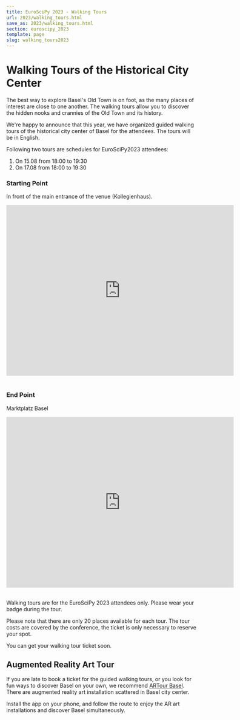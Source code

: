 ```yaml
---
title: EuroSciPy 2023 - Walking Tours
url: 2023/walking_tours.html
save_as: 2023/walking_tours.html
section: euroscipy_2023
template: page
slug: walking_tours2023
---
```

# Walking Tours of the Historical City Center

The best way to explore Basel's Old Town is on foot, as the many places of interest 
are close to one another. The walking tours allow you to discover 
the hidden nooks and crannies of the Old Town and its history. 

We're happy to announce that this year, we have organized guided walking tours of 
the historical city center of Basel for the attendees. The tours will be in English.

Following two tours are schedules for EuroSciPy2023 attendees:
1. On 15.08 from 18:00 to 19:30 
2. On 17.08 from 18:00 to 19:30    

### Starting Point

In front of the main entrance of the venue (Kollegienhaus).
<iframe src="https://www.google.com/maps/embed?pb=!1m18!1m12!1m3!1d21538.4112669867!2d7.582473723285385!3d47.561923744828356!2m3!1f0!2f0!3f0!3m2!1i1024!2i768!4f13.1!3m3!1m2!1s0x4791b9a83fffcd2f%3A0x8df7254e2bcfd88b!2sUniversit%C3%A4t%20Basel!5e0!3m2!1sen!2sch!4v1691752443829!5m2!1sen!2sch" width="600" height="450" style="border:0;" allowfullscreen="" loading="lazy" referrerpolicy="no-referrer-when-downgrade"></iframe>
&nbsp;

### End Point
Marktplatz Basel
<iframe src="https://www.google.com/maps/embed?pb=!1m18!1m12!1m3!1d2692.4899711701123!2d7.5849302774144824!3d47.55825449131329!2m3!1f0!2f0!3f0!3m2!1i1024!2i768!4f13.1!3m3!1m2!1s0x4791b9ae94837945%3A0x7ccfa7595fdd43b3!2sMarktpl.%2C%204001%20Basel!5e0!3m2!1sde!2sch!4v1691751401786!5m2!1sde!2sch" width="600" height="450" style="border:0;" allowfullscreen="" loading="lazy" referrerpolicy="no-referrer-when-downgrade"></iframe>
&nbsp;

Walking tours are for the EuroSciPy 2023 attendees only. Please wear your badge 
during the tour.

Please note that there are only 20 places available for each tour.
The tour costs are covered by the conference, the ticket is only 
necessary to reserve your spot.

You can get your walking tour ticket soon.

## Augmented Reality Art Tour

If you are late to book a ticket for the guided walking tours, or you look for fun 
ways to discover Basel on your own, we recommend [ARTour Basel](https://artour.basel.com/en).
There are augmented reality art installation scattered in Basel city center. 

Install the app on your phone, and follow the route to enjoy the AR art installations and discover 
Basel simultaneously.

